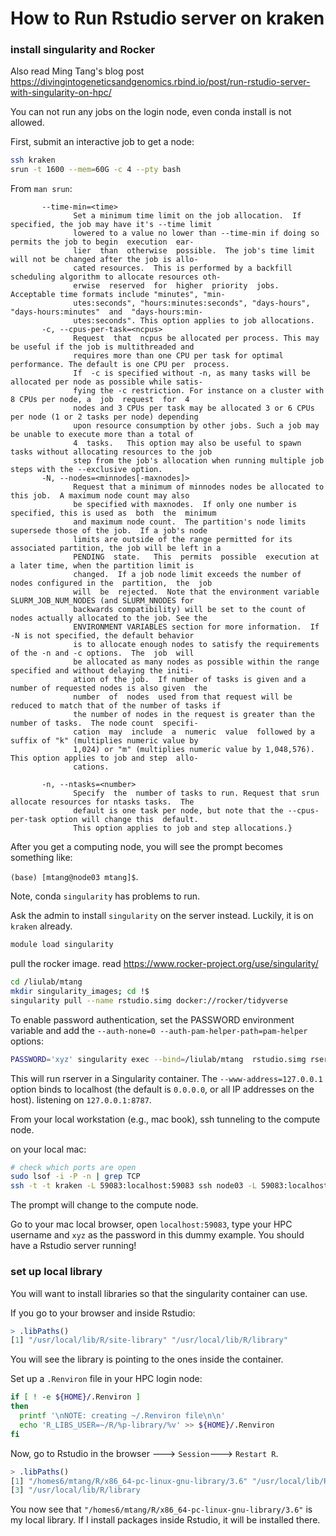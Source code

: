 # How to Run Rstudio server on kraken

### install singularity and Rocker

Also read Ming Tang's blog post https://divingintogeneticsandgenomics.rbind.io/post/run-rstudio-server-with-singularity-on-hpc/


You can not run any jobs on the login node, even conda install is not allowed.

First, submit an interactive job to get a node:

```bash
ssh kraken
srun -t 1600 --mem=60G -c 4 --pty bash
```


From `man srun`:

```
       --time-min=<time>
              Set a minimum time limit on the job allocation.  If specified, the job may have it's --time limit
              lowered to a value no lower than --time-min if doing so permits the job to begin  execution  ear‐
              lier  than  otherwise  possible.  The job's time limit will not be changed after the job is allo‐
              cated resources.  This is performed by a backfill scheduling algorithm to allocate resources oth‐
              erwise  reserved  for  higher  priority  jobs.   Acceptable time formats include "minutes", "min‐
              utes:seconds", "hours:minutes:seconds", "days-hours", "days-hours:minutes"  and  "days-hours:min‐
              utes:seconds". This option applies to job allocations.
       -c, --cpus-per-task=<ncpus>
              Request  that  ncpus be allocated per process. This may be useful if the job is multithreaded and
              requires more than one CPU per task for optimal performance. The default is one CPU per  process.
              If  -c is specified without -n, as many tasks will be allocated per node as possible while satis‐
              fying the -c restriction. For instance on a cluster with 8 CPUs per node, a  job  request  for  4
              nodes and 3 CPUs per task may be allocated 3 or 6 CPUs per node (1 or 2 tasks per node) depending
              upon resource consumption by other jobs. Such a job may be unable to execute more than a total of
              4  tasks.   This option may also be useful to spawn tasks without allocating resources to the job
              step from the job's allocation when running multiple job steps with the --exclusive option.
       -N, --nodes=<minnodes[-maxnodes]>
              Request that a minimum of minnodes nodes be allocated to this job.  A maximum node count may also
              be specified with maxnodes.  If only one number is specified, this is used as  both  the  minimum
              and maximum node count.  The partition's node limits supersede those of the job.  If a job's node
              limits are outside of the range permitted for its associated partition, the job will be left in a
              PENDING  state.   This  permits  possible  execution at a later time, when the partition limit is
              changed.  If a job node limit exceeds the number of nodes configured in the  partition,  the  job
              will  be  rejected.  Note that the environment variable SLURM_JOB_NUM_NODES (and SLURM_NNODES for
              backwards compatibility) will be set to the count of nodes actually allocated to the job. See the
              ENVIRONMENT VARIABLES section for more information.  If -N is not specified, the default behavior
              is to allocate enough nodes to satisfy the requirements of the -n and -c options.  The  job  will
              be allocated as many nodes as possible within the range specified and without delaying the initi‐
              ation of the job.  If number of tasks is given and a number of requested nodes is also given  the
              number  of  nodes  used from that request will be reduced to match that of the number of tasks if
              the number of nodes in the request is greater than the number of tasks.  The node count  specifi‐
              cation  may  include  a  numeric  value  followed by a suffix of "k" (multiplies numeric value by
              1,024) or "m" (multiplies numeric value by 1,048,576). This option applies to job and step  allo‐
              cations.

       -n, --ntasks=<number>
              Specify  the  number of tasks to run. Request that srun allocate resources for ntasks tasks.  The
              default is one task per node, but note that the --cpus-per-task option will change this  default.
              This option applies to job and step allocations.}
```

After you get a computing node, you will see the prompt becomes something like:

`(base) [mtang@node03 mtang]$`.


Note, conda `singularity` has problems to run.

Ask the admin to install `singularity` on the server instead.
Luckily, it is on `kraken` already.

```bash
module load singularity
```

pull the rocker image.  read https://www.rocker-project.org/use/singularity/

```bash
cd /liulab/mtang
mkdir singularity_images; cd !$
singularity pull --name rstudio.simg docker://rocker/tidyverse
```

To enable password authentication, set the PASSWORD environment variable and add the `--auth-none=0 --auth-pam-helper-path=pam-helper` options:

```bash
PASSWORD='xyz' singularity exec --bind=/liulab/mtang  rstudio.simg rserver --auth-none=0  --auth-pam-helper-path=pam-helper  --www-address=127.0.0.1
```

This will run rserver in a Singularity container. The `--www-address=127.0.0.1` option binds to localhost (the default is `0.0.0.0`, or all IP addresses on the host). listening on `127.0.0.1:8787`.

From your local workstation (e.g., mac book), ssh tunneling to the compute node.

on your local mac:

```bash
# check which ports are open
sudo lsof -i -P -n | grep TCP
ssh -t -t kraken -L 59083:localhost:59083 ssh node03 -L 59083:localhost:8787
```
The prompt will change to the compute node.

Go to your mac local browser, open `localhost:59083`, type your HPC username and `xyz` as the password in this dummy example.
You should have a Rstudio server running!


### set up local library

You will want to install libraries so that the singularity container can use.

If you go to your browser and inside Rstudio:

```r
> .libPaths()
[1] "/usr/local/lib/R/site-library" "/usr/local/lib/R/library" 
```

You will see the library is pointing to the ones inside the container.

Set up a `.Renviron` file in your HPC login node:

```bash
if [ ! -e ${HOME}/.Renviron ]
then
  printf '\nNOTE: creating ~/.Renviron file\n\n'
  echo 'R_LIBS_USER=~/R/%p-library/%v' >> ${HOME}/.Renviron
fi
```

Now, go to Rstudio in the browser ---> `Session`---> `Restart R`.

```r
> .libPaths()
[1] "/homes6/mtang/R/x86_64-pc-linux-gnu-library/3.6" "/usr/local/lib/R/site-library"                  
[3] "/usr/local/lib/R/library
```

You now see that `"/homes6/mtang/R/x86_64-pc-linux-gnu-library/3.6"` is my local library. If I install packages inside Rstudio,
it will be installed there.





